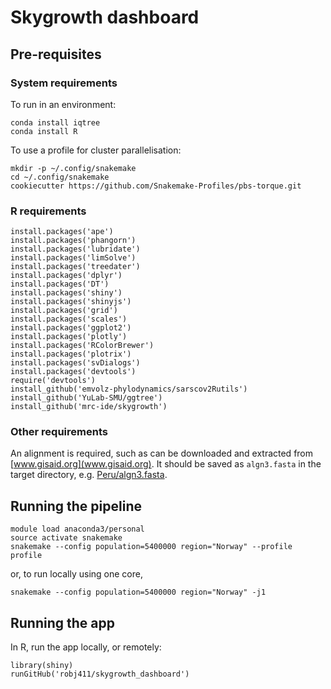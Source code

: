 # Skygrowth dashboard

## Pre-requisites

### System requirements

To run in an environment:

```
conda install iqtree
conda install R
```

To use a profile for cluster parallelisation:

```
mkdir -p ~/.config/snakemake
cd ~/.config/snakemake
cookiecutter https://github.com/Snakemake-Profiles/pbs-torque.git
```

### R requirements

```
install.packages('ape')
install.packages('phangorn')
install.packages('lubridate')
install.packages('limSolve')
install.packages('treedater')
install.packages('dplyr')
install.packages('DT')
install.packages('shiny')
install.packages('shinyjs')
install.packages('grid')
install.packages('scales')
install.packages('ggplot2')
install.packages('plotly')
install.packages('RColorBrewer')
install.packages('plotrix')
install.packages('svDialogs')
install.packages('devtools')
require('devtools')
install_github('emvolz-phylodynamics/sarscov2Rutils')
install_github('YuLab-SMU/ggtree')
install_github('mrc-ide/skygrowth')
```

### Other requirements

An alignment is required, such as can be downloaded and extracted from [www.gisaid.org](www.gisaid.org). It should be saved as `algn3.fasta` in the target directory, e.g. [Peru/algn3.fasta](Peru/algn3.fasta). 

## Running the pipeline

```
module load anaconda3/personal
source activate snakemake
snakemake --config population=5400000 region="Norway" --profile profile
```

or, to run locally using one core,

```
snakemake --config population=5400000 region="Norway" -j1
```

## Running the app

In R, run the app locally, or remotely:

```
library(shiny)
runGitHub('robj411/skygrowth_dashboard')
```
